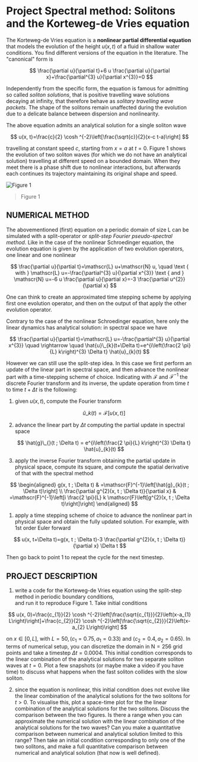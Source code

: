 # Project Spectral method: Solitons and the Korteweg-de Vries equation

The Korteweg-de Vries equation is a **nonlinear partial differential equation** that models the evolution of the height $u(x, t)$ of a fluid in shallow water conditions. You find different versions of the equation in the literature. The "canonical" form is

$$ \frac{\partial u}{\partial t}+6 u \frac{\partial u}{\partial x}+\frac{\partial^{3} u}{\partial x^{3}}=0 $$

Independently from the specific form, the equation is famous for admitting so called *soliton solutions*, that is positive travelling wave solutions decaying at infinity, that therefore behave as *solitary travelling wave packets*. The shape of the solitons remain unaffected during the evolution due to a delicate balance between dispersion and nonlinearity.

The above equation admits an analytical solution for a single soliton wave

$$ u(x, t)=\frac{c}{2} \cosh ^{-2}\left[\frac{\sqrt{c}}{2}(x-c t-a)\right] $$

travelling at constant speed $c$, starting from $x=a$ at $t=0$. Figure 1 shows the evolution of two soliton waves (for which we do not have an analytical solution) travelling at different speed on a bounded domain. When they meet there is a phase shift due to nonlinear interactions, but afterwards each continues its trajectory maintaining its original shape and speed.

![Figure 1](https://cdn.mathpix.com/cropped/2024_12_09_0f104bcd00cd2f875752g-04.jpg?height=690&width=886&top_left_y=1157&top_left_x=1070)

> Figure 1

## NUMERICAL METHOD

The abovementioned (first) equation on a periodic domain of size L can be simulated with a split-operator or *split-step Fourier pseudo-spectral method*. Like in the case of the nonlinear Schroedinger equation, the evolution equation is given by the application of two evolution operators, one linear and one nonlinear

$$ \frac{\partial u}{\partial t}=\mathscr{L} u+\mathscr{N} u, \quad \text { with } \mathscr{L} u=-\frac{\partial^{3} u}{\partial x^{3}} \text { and } \mathscr{N} u=-6 u \frac{\partial u}{\partial x}=-3 \frac{\partial u^{2}}{\partial x} $$

One can think to create an approximated time stepping scheme by applying first one evolution operator, and then on the output of that apply the other evolution operator.

Contrary to the case of the nonlinear Schroedinger equation, here only the linear dynamics has analytical solution: in spectral space we have

$$ \frac{\partial u}{\partial t}=\mathscr{L} u=-\frac{\partial^{3} u}{\partial x^{3}} \quad \rightarrow \quad \hat{u}\_{k}(t+\Delta t)=e^{i\left(\frac{2 \pi}{L} k\right)^{3} \Delta t} \hat{u}_{k}(t) $$

However we can still use the split-step idea. In this case we first perform an update of the linear part in spectral space, and then advance the nonlinear part with a time-stepping scheme of choice. Indicating with $\mathscr{F}$ and $\mathscr{F}^{-1}$ the discrete Fourier transform and its inverse, the update operation from time $t$ to time $t+\Delta t$ is the following:

1) given $u(x, t)$, compute the Fourier transform

    $$ \hat{u}\_{k}(t) = \mathscr{F} [u(x, t)] $$

2) advance the linear part by $\Delta t$ computing the partial update in spectral space

    $$ \hat{g}\_{}(t ; \Delta t) = e^{i\left(\frac{2 \pi}{L} k\right)^{3} \Delta t} \hat{u}_{k}(t) $$

3) apply the inverse Fourier transform obtaining the partial update in physical space, compute its square, and compute the spatial derivative of that with the spectral method

$$ \begin{aligned}
g(x, t ; \Delta t) & =\mathscr{F}^{-1}\left[\hat{g}_{k}(t ; \Delta t)\right] \\
\frac{\partial g^{2}(x, t ; \Delta t)}{\partial x} & =\mathscr{F}^{-1}\left[i \frac{2 \pi}{L} k \mathscr{F}\left[g^{2}(x, t ; \Delta t)\right]\right]
\end{aligned} $$

1) apply a time stepping scheme of choice to advance the nonlinear part in physical space and obtain the fully updated solution. For example, with 1st order Euler forward

$$ u(x, t+\Delta t)=g(x, t ; \Delta t)-3 \frac{\partial g^{2}(x, t ; \Delta t)}{\partial x} \Delta t $$

Then go back to point 1 to repeat the cycle for the next timestep.

## PROJECT DESCRIPTION

1) write a code for the Korteweg-de Vries equation using the split-step method
    in periodic boundary conditions, <br> and run it to reproduce Figure 1.
    Take initial conditions

$$ u(x, 0)=\frac{c_{1}}{2} \cosh ^{-2}\left[\frac{\sqrt{c_{1}}}{2}\left(x-a_{1} L\right)\right]+\frac{c_{2}}{2} \cosh ^{-2}\left[\frac{\sqrt{c_{2}}}{2}\left(x-a_{2} L\right)\right] $$

on $x \in[0, L]$, with $L=50,\left(c_{1}=0.75, a_{1}=0.33\right)$ and $\left(c_{2}=0.4, a_{2}=0.65\right)$. In terms of numerical setup, you can discretize the domain in $\mathrm{N}=256$ grid points and
take a timestep $\Delta t=0.0004$. This initial condition corresponds to the linear combination of the analytical solutions for two separate soliton waves at $t=0$. Plot a few snapshots (or maybe make a video if you have time) to discuss what happens when the fast soliton collides with the slow soliton.

2) since the equation is nonlinear, this initial condition does not evolve like the linear combination of the analytical solutions for the two solitons for $t>0$. To visualise this, plot a space-time plot for the the linear combination of the analytical solutions for the two solitons. Discuss the comparison between the two figures. Is there a range when you can approximate the numerical solution with the linear combination of the analytical solutions for the two waves? Can you make a quantitative comparison between numerical and analytical solution limited to this range? Then take an initial condition corresponding to only one of the two solitons, and make a full quantitative comparison between numerical and analytical solution (that now is well defined).
